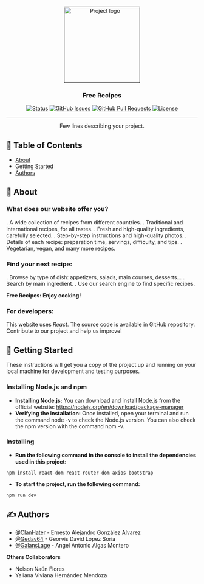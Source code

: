 <p align="center">
  <a href="" rel="noopener">
 <img width=200px height=200px src="https://cdn-icons-png.flaticon.com/128/4633/4633961.png" alt="Project logo"></a>
</p>

<h3 align="center">Free Recipes</h3>

<div align="center">

[![Status](https://img.shields.io/badge/status-active-success.svg)]()
[![GitHub Issues](https://img.shields.io/github/issues/kylelobo/The-Documentation-Compendium.svg)](https://github.com/kylelobo/The-Documentation-Compendium/issues)
[![GitHub Pull Requests](https://img.shields.io/github/issues-pr/kylelobo/The-Documentation-Compendium.svg)](https://github.com/kylelobo/The-Documentation-Compendium/pulls)
[![License](https://img.shields.io/badge/license-MIT-blue.svg)](/LICENSE)

</div>

---

<p align="center"> Few lines describing your project.
    <br> 
</p>

## 📝 Table of Contents

- [About](#about)
- [Getting Started](#getting_started)
- [Authors](#authors)

## 🧐 About <a name = "about"></a>

### What does our website offer you?

. A wide collection of recipes from different countries.
. Traditional and international recipes, for all tastes.
. Fresh and high-quality ingredients, carefully selected.
. Step-by-step instructions and high-quality photos.
. Details of each recipe: preparation time, servings, difficulty, and tips.
. Vegetarian, vegan, and many more recipes.

### Find your next recipe:

. Browse by type of dish: appetizers, salads, main courses, desserts...
. Search by main ingredient.
. Use our search engine to find specific recipes.

**Free Recipes: Enjoy cooking!**

### For developers:

This website uses _React_.
The source code is available in GitHub repository.
Contribute to our project and help us improve!

## 🏁 Getting Started <a name = "getting_started"></a>

These instructions will get you a copy of the project up and running on your local machine for development and testing purposes.

### Installing Node.js and npm

- **Installing Node.js:** You can download and install Node.js from the official website: https://nodejs.org/en/download/package-manager
- **Verifying the installation:** Once installed, open your terminal and run the command node -v to check the Node.js version. You can also check the npm version with the command npm -v.

### Installing

- **Run the following command in the console to install the dependencies used in this project:**

```
npm install react-dom react-router-dom axios bootstrap
```

- **To start the project, run the following command:**

```
npm run dev
```

## ✍️ Authors <a name = "authors"></a>

- [@ClanHater](https://github.com/ClanHater) - Ernesto Alejandro González Alvarez
- [@Gedav64](https://github.com/Gedav64) - Georvis David López Soria
- [@GalansLage](https://github.com/GalansLage) - Angel Antonio Algas Montero

**Others Collaborators**

- Nelson Naún Flores
- Yaliana Viviana Hernández Mendoza
